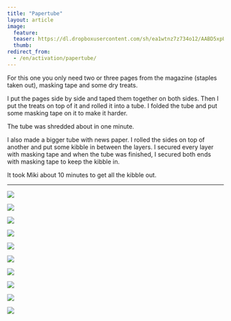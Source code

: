 ```yaml
---
title: "Papertube"
layout: article
image:
  feature:
  teaser: https://dl.dropboxusercontent.com/sh/ea1wtnz7z734o12/AABD5xpUjRf3WouOE_hn6KHia/aktivointi/paperituubi/DSC29173-245px.jpg
  thumb:
redirect_from:
  - /en/activation/papertube/
---
```


For this one you only need two or three pages from the magazine (staples taken out), masking tape and some dry treats.

I put the pages side by side and taped them together on both sides. Then I put the treats on top of it and rolled it into a tube. I folded the tube and put some masking tape on it to make it harder.

The tube was shredded about in one minute.

I also made a bigger tube with news paper. I rolled the sides on top of another and put some kibble in between the layers. I secured every layer with masking tape and when the tube was finished, I secured both ends with masking tape to keep the kibble in.

It took Miki about 10 minutes to get all the kibble out.

---

[![](https://dl.dropboxusercontent.com/sh/ea1wtnz7z734o12/AACKDbCMAkR-lAdkcCWoeJhna/aktivointi/paperituubi/DSC29139_2-800px.jpg)](https://dl.dropboxusercontent.com/sh/ea1wtnz7z734o12/AAC0HKq-8P7BIUmmW7KM3Axba/aktivointi/paperituubi/DSC29139_2.jpg)

[![](https://dl.dropboxusercontent.com/sh/ea1wtnz7z734o12/AABbXujmNBFvH4A4SQ4qq47Da/aktivointi/paperituubi/DSC29140_2-800px.jpg)](https://dl.dropboxusercontent.com/sh/ea1wtnz7z734o12/AAD5fSJTEQtLDSsxZ5s94NQUa/aktivointi/paperituubi/DSC29140_2.jpg)

[![](https://dl.dropboxusercontent.com/sh/ea1wtnz7z734o12/AAA-B3cY1EpNzB6gR5rzxd3qa/aktivointi/paperituubi/DSC29142_2-800px.jpg)](https://dl.dropboxusercontent.com/sh/ea1wtnz7z734o12/AADO_MH5-r84IgHcYABANhsqa/aktivointi/paperituubi/DSC29142_2.jpg)

[![](https://dl.dropboxusercontent.com/sh/ea1wtnz7z734o12/AABi-ux3wmqYFkgKEJq_iXoba/aktivointi/paperituubi/DSC29144_2-800px.jpg)](https://dl.dropboxusercontent.com/sh/ea1wtnz7z734o12/AACuCJmbUSeH5hcvKQRcjKrva/aktivointi/paperituubi/DSC29144_2.jpg)

[![](https://dl.dropboxusercontent.com/sh/ea1wtnz7z734o12/AADcLDM1YSYzFBdwGvnIq6wLa/aktivointi/paperituubi/DSC29173_2-800px.jpg)](https://dl.dropboxusercontent.com/sh/ea1wtnz7z734o12/AADDGYJfhuAZ7jS0vDZyVaHwa/aktivointi/paperituubi/DSC29173_2.jpg)

[![](https://dl.dropboxusercontent.com/sh/ea1wtnz7z734o12/AACpwbX1U94ScdaMUyK8JV3Ta/aktivointi/paperituubi/DS01685-800px.jpg)](https://dl.dropboxusercontent.com/sh/ea1wtnz7z734o12/AADWPbwLLO6kAKalBOu6X7ANa/aktivointi/paperituubi/DS01685.jpg)

[![](https://dl.dropboxusercontent.com/sh/ea1wtnz7z734o12/AACPwbWBCgqPqIe6IHegZsHVa/aktivointi/paperituubi/DS01693-800px.jpg)](https://dl.dropboxusercontent.com/sh/ea1wtnz7z734o12/AABwrt7Ct3e21m3y9OTZRvXwa/aktivointi/paperituubi/DS01693.jpg)

[![](https://dl.dropboxusercontent.com/sh/ea1wtnz7z734o12/AAAGahZxW18iIkC0bE2GswcAa/aktivointi/paperituubi/DS01711-800px.jpg)](https://dl.dropboxusercontent.com/sh/ea1wtnz7z734o12/AAA-Ip4tBJ3oLepZUrV76zTwa/aktivointi/paperituubi/DS01711.jpg)

[![](https://dl.dropboxusercontent.com/sh/ea1wtnz7z734o12/AADy-9Jt3mC2fVgmo7UHxBosa/aktivointi/paperituubi/DS01780-800px.jpg)](https://dl.dropboxusercontent.com/sh/ea1wtnz7z734o12/AAB0vE8Lqkg3McDovS3ICMoPa/aktivointi/paperituubi/DS01780.jpg)

[![](https://dl.dropboxusercontent.com/sh/ea1wtnz7z734o12/AAAzyyy7x1nv1nkTxCjrL9bga/aktivointi/paperituubi/DS01781-800px.jpg)](https://dl.dropboxusercontent.com/sh/ea1wtnz7z734o12/AADxsvVUQ5iRjh1hWHgzEyxVa/aktivointi/paperituubi/DS01781.jpg)
